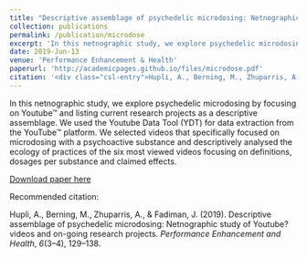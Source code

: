 ```yaml
---
title: "Descriptive assemblage of psychedelic microdosing: Netnographic study of Youtube™ videos and on-going research projects"
collection: publications
permalink: /publication/microdose
excerpt: 'In this netnographic study, we explore psychedelic microdosing by focusing on Youtube™ and listing current research projects as a descriptive assemblage. We used the Youtube Data Tool (YDT) for data extraction from the YouTube™ platform. We selected videos that specifically focused on microdosing with a psychoactive substance and descriptively analysed the ecology of practices of the six most viewed videos focusing on definitions, dosages per substance and claimed effects.'
date: 2019-Jun-13
venue: 'Performance Enhancement & Health'
paperurl: 'http://academicpages.github.io/files/microdose.pdf'
citation: '<div class="csl-entry">Hupli, A., Berning, M., Zhuparris, A., &#38; Fadiman, J. (2019). Descriptive assemblage of psychedelic microdosing: Netnographic study of Youtube? videos and on-going research projects. <i>Performance Enhancement and Health</i>, <i>6</i>(3–4), 129–138.</div>'
---
```

In this netnographic study, we explore psychedelic microdosing by focusing on Youtube™ and listing current research projects as a descriptive assemblage. We used the Youtube Data Tool (YDT) for data extraction from the YouTube™ platform. We selected videos that specifically focused on microdosing with a psychoactive substance and descriptively analysed the ecology of practices of the six most viewed videos focusing on definitions, dosages per substance and claimed effects.

[Download paper here](http://academicpages.github.io/files/microdose.pdf)

Recommended citation: <div class="csl-entry">Hupli, A., Berning, M., Zhuparris, A., &#38; Fadiman, J. (2019). Descriptive assemblage of psychedelic microdosing: Netnographic study of Youtube? videos and on-going research projects. <i>Performance Enhancement and Health</i>, <i>6</i>(3–4), 129–138.</div>
